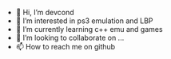 - 👋 Hi, I’m devcond
- 👀 I’m interested in ps3 emulation and LBP 
- 🌱 I’m currently learning c++ emu and games
- 💞️ I’m looking to collaborate on ...
- 📫 How to reach me on github

<!---
devcond2020/devcond2020 is a ✨ special ✨ repository because its `README.md` (this file) appears on your GitHub profile.
You can click the Preview link to take a look at your changes.
--->
